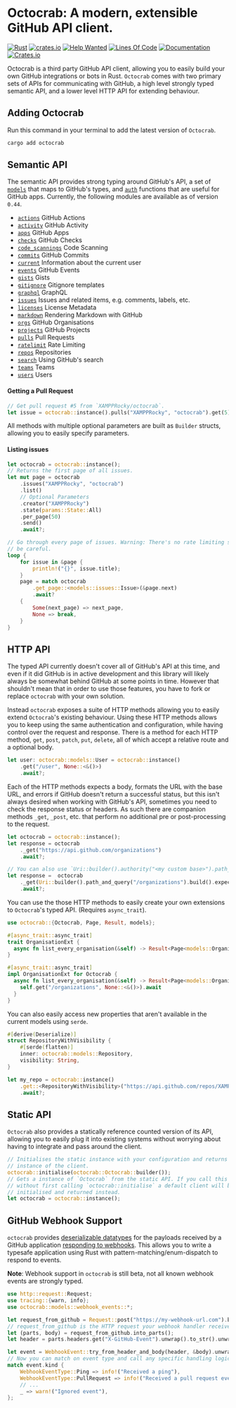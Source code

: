 # Octocrab: A modern, extensible GitHub API client.

[![Rust](https://github.com/XAMPPRocky/octocrab/workflows/Rust/badge.svg)](https://github.com/XAMPPRocky/octocrab/actions?query=workflow%3ARust)
[![crates.io](https://img.shields.io/crates/d/octocrab.svg)](https://crates.io/crates/octocrab)
[![Help Wanted](https://img.shields.io/github/issues/XAMPPRocky/octocrab/help%20wanted?color=green)](https://github.com/XAMPPRocky/octocrab/issues?q=is%3Aissue+is%3Aopen+label%3A%22help+wanted%22)
[![Lines Of Code](https://tokei.rs/b1/github/XAMPPRocky/octocrab?category=code)](https://github.com/XAMPPRocky/octocrab)
[![Documentation](https://docs.rs/octocrab/badge.svg)](https://docs.rs/octocrab/)
[![Crates.io](https://img.shields.io/crates/v/octocrab?logo=rust)](https://crates.io/crates/octocrab/)

Octocrab is a third party GitHub API client, allowing you to easily build
your own GitHub integrations or bots in Rust. `Octocrab` comes with two primary
sets of APIs for communicating with GitHub, a high level strongly typed
semantic API, and a lower level HTTP API for extending behaviour.

## Adding Octocrab
Run this command in your terminal to add the latest version of `Octocrab`.

```bash
cargo add octocrab
```

## Semantic API
The semantic API provides strong typing around GitHub's API, a set of
[`models`] that maps to GitHub's types, and [`auth`] functions that are useful
for GitHub apps.
Currently, the following modules are available as of version `0.44`.

- [`actions`] GitHub Actions
- [`activity`] GitHub Activity
- [`apps`] GitHub Apps
- [`checks`] GitHub Checks
- [`code_scannings`] Code Scanning
- [`commits`] GitHub Commits
- [`current`] Information about the current user
- [`events`] GitHub Events
- [`gists`] Gists
- [`gitignore`] Gitignore templates
- [`graphql`] GraphQL
- [`issues`] Issues and related items, e.g. comments, labels, etc.
- [`licenses`] License Metadata
- [`markdown`] Rendering Markdown with GitHub
- [`orgs`] GitHub Organisations
- [`projects`] GitHub Projects
- [`pulls`] Pull Requests
- [`ratelimit`] Rate Limiting
- [`repos`] Repositories
- [`search`] Using GitHub's search
- [`teams`] Teams
- [`users`] Users

[`models`]: https://docs.rs/octocrab/latest/octocrab/models/index.html
[`auth`]: https://docs.rs/octocrab/latest/octocrab/auth/index.html
[`actions`]: https://docs.rs/octocrab/latest/octocrab/actions/struct.ActionsHandler.html
[`activity`]: https://docs.rs/octocrab/latest/octocrab/activity/struct.ActivityHandler.html
[`apps`]: https://docs.rs/octocrab/latest/octocrab/apps/struct.AppsHandler.html
[`checks`]: https://docs.rs/octocrab/latest/octocrab/checks/struct.ChecksHandler.html
[`code_scannings`]: https://docs.rs/octocrab/latest/octocrab/code_scannings/struct.CodeScanningsHandler.html
[`commits`]: https://docs.rs/octocrab/latest/octocrab/commits/struct.CommitsHandler.html
[`current`]: https://docs.rs/octocrab/latest/octocrab/current/struct.CurrentAuthHandler.html
[`events`]: https://docs.rs/octocrab/latest/octocrab/events/struct.EventsHandler.html
[`gists`]: https://docs.rs/octocrab/latest/octocrab/gists/struct.GistsHandler.html
[`gitignore`]: https://docs.rs/octocrab/latest/octocrab/gitignore/struct.GitignoreHandler.html
[`graphql`]: https://docs.rs/octocrab/latest/octocrab/struct.Octocrab.html#graphql-api
[`issues`]: https://docs.rs/octocrab/latest/octocrab/issues/struct.IssueHandler.html
[`licenses`]: https://docs.rs/octocrab/latest/octocrab/licenses/struct.LicenseHandler.html
[`markdown`]: https://docs.rs/octocrab/latest/octocrab/markdown/struct.MarkdownHandler.html
[`orgs`]: https://docs.rs/octocrab/latest/octocrab/orgs/struct.OrgHandler.html
[`projects`]: https://docs.rs/octocrab/latest/octocrab/projects/struct.ProjectsHandler.html
[`pulls`]: https://docs.rs/octocrab/latest/octocrab/pulls/struct.PullRequestHandler.html
[`ratelimit`]: https://docs.rs/octocrab/latest/octocrab/ratelimit/struct.RateLimitHandler.html
[`repos`]: https://docs.rs/octocrab/latest/octocrab/repos/struct.RepoHandler.html
[`search`]: https://docs.rs/octocrab/latest/octocrab/search/struct.SearchHandler.html
[`teams`]: https://docs.rs/octocrab/latest/octocrab/teams/struct.TeamHandler.html
[`users`]: https://docs.rs/octocrab/latest/octocrab/users/struct.UsersHandler.html

#### Getting a Pull Request
```rust
// Get pull request #5 from `XAMPPRocky/octocrab`.
let issue = octocrab::instance().pulls("XAMPPRocky", "octocrab").get(5).await?;
```

All methods with multiple optional parameters are built as `Builder`
structs, allowing you to easily specify parameters.

#### Listing issues
```rust
let octocrab = octocrab::instance();
// Returns the first page of all issues.
let mut page = octocrab
    .issues("XAMPPRocky", "octocrab")
    .list()
    // Optional Parameters
    .creator("XAMPPRocky")
    .state(params::State::All)
    .per_page(50)
    .send()
    .await?;

// Go through every page of issues. Warning: There's no rate limiting so
// be careful.
loop {
    for issue in &page {
        println!("{}", issue.title);
    }
    page = match octocrab
        .get_page::<models::issues::Issue>(&page.next)
        .await?
    {
        Some(next_page) => next_page,
        None => break,
    }
}
```

## HTTP API
The typed API currently doesn't cover all of GitHub's API at this time, and
even if it did GitHub is in active development and this library will
likely always be somewhat behind GitHub at some points in time. However that
shouldn't mean that in order to use those features, you have to fork
or replace `octocrab` with your own solution.

Instead `octocrab` exposes a suite of HTTP methods allowing you to easily
extend `Octocrab`'s existing behaviour. Using these HTTP methods allows you
to keep using the same authentication and configuration, while having
control over the request and response. There is a method for each HTTP
method, `get`, `post`, `patch`, `put`, `delete`, all of which accept a
relative route and a optional body.

```rust
let user: octocrab::models::User = octocrab::instance()
    .get("/user", None::<&()>)
    .await?;
```

Each of the HTTP methods expects a body, formats the URL with the base
URL, and errors if GitHub doesn't return a successful status, but this isn't
always desired when working with GitHub's API, sometimes you need to check
the response status or headers. As such there are companion methods `_get`,
`_post`, etc. that perform no additional pre or post-processing to
the request.

```rust
let octocrab = octocrab::instance();
let response = octocrab
    ._get("https://api.github.com/organizations")
    .await?;

// You can also use `Uri::builder().authority("<my custom base>").path_and_query("<my custom path>")` if you want to customize the base uri and path.
let response =  octocrab
    ._get(Uri::builder().path_and_query("/organizations").build().expect("valid uri"))
    .await?;
```

You can use the those HTTP methods to easily create your own extensions to
`Octocrab`'s typed API. (Requires `async_trait`).

```rust
use octocrab::{Octocrab, Page, Result, models};

#[async_trait::async_trait]
trait OrganisationExt {
  async fn list_every_organisation(&self) -> Result<Page<models::Organization>>;
}

#[async_trait::async_trait]
impl OrganisationExt for Octocrab {
  async fn list_every_organisation(&self) -> Result<Page<models::Organization>> {
    self.get("/organizations", None::<&()>).await
  }
}
```

You can also easily access new properties that aren't available in the
current models using `serde`.

```rust
#[derive(Deserialize)]
struct RepositoryWithVisibility {
    #[serde(flatten)]
    inner: octocrab::models::Repository,
    visibility: String,
}

let my_repo = octocrab::instance()
    .get::<RepositoryWithVisibility>("https://api.github.com/repos/XAMPPRocky/octocrab", None::<&()>)
    .await?;
```

## Static API
`Octocrab` also provides a statically reference counted version of its API,
allowing you to easily plug it into existing systems without worrying
about having to integrate and pass around the client.

```rust
// Initialises the static instance with your configuration and returns an
// instance of the client.
octocrab::initialise(octocrab::Octocrab::builder());
// Gets a instance of `Octocrab` from the static API. If you call this
// without first calling `octocrab::initialise` a default client will be
// initialised and returned instead.
let octocrab = octocrab::instance();
```

## GitHub Webhook Support

`octocrab` provides [deserializable datatypes](https://docs.rs/octocrab/latest/octocrab/models/webhook_events/index.html)
for the payloads received by a GitHub application [responding to
webhooks](https://docs.github.com/en/apps/creating-github-apps/writing-code-for-a-github-app/building-a-github-app-that-responds-to-webhook-events).
This allows you to write a typesafe application using Rust with
pattern-matching/enum-dispatch to respond to events.

**Note**: Webhook support in `octocrab` is still beta, not all known webhook events are
strongly typed.

```rust
use http::request::Request;
use tracing::{warn, info};
use octocrab::models::webhook_events::*;

let request_from_github = Request::post("https://my-webhook-url.com").body(vec![0_u8]).unwrap();
// request_from_github is the HTTP request your webhook handler received
let (parts, body) = request_from_github.into_parts();
let header = parts.headers.get("X-GitHub-Event").unwrap().to_str().unwrap();

let event = WebhookEvent::try_from_header_and_body(header, &body).unwrap();
// Now you can match on event type and call any specific handling logic
match event.kind {
    WebhookEventType::Ping => info!("Received a ping"),
    WebhookEventType::PullRequest => info!("Received a pull request event"),
    // ...
    _ => warn!("Ignored event"),
};
```
